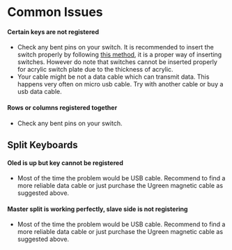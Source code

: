 # Common Issues

#### Certain keys are not registered
- Check any bent pins on your switch. It is recommended to insert the switch properly by following [this method](https://github.com/superxc3/xcmkb/blob/main/list%20of%20items/list%20of%20keyboards/60percent/sofle/user%20manual.md#step-4), it is a proper way of inserting switches. 
However do note that switches cannot be inserted properly for acrylic switch plate due to the thickness of acrylic.
- Your cable might be not a data cable which can transmit data. This happens very often on micro usb cable. Try with another cable or buy a usb data cable.

#### Rows or columns registered together
- Check any bent pins on your switch.


## Split Keyboards
#### Oled is up but key cannot be registered
- Most of the time the problem would be USB cable. Recommend to find a more reliable data cable or just purchase the Ugreen magnetic cable as suggested above. 

#### Master split is working perfectly, slave side is not registering
- Most of the time the problem would be USB cable. Recommend to find a more reliable data cable or just purchase the Ugreen magnetic cable as suggested above. 

